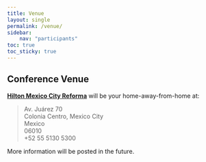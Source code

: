 ```yaml
---
title: Venue
layout: single
permalink: /venue/
sidebar:
    nav: "participants"
toc: true
toc_sticky: true
---
```


## Conference Venue

[**Hilton Mexico City Reforma**](https://www.hilton.com/en/hotels/mexrfhh-hilton-mexico-city-reforma/) will be
your home-away-from-home at:

> Av. Juárez 70<br>
> Colonia Centro, Mexico City<br>
> Mexico<br>
> 06010<br>
> +52 55 5130 5300<br>

More information will be posted in the future. 
